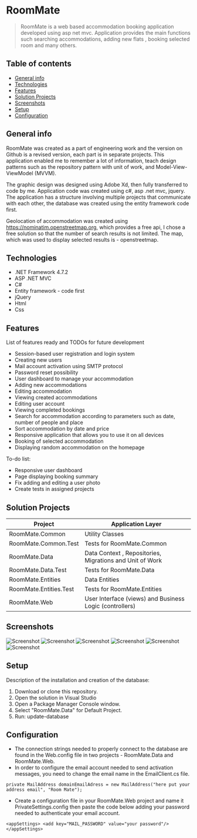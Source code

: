 # RoomMate
>RoomMate is a web based accommodation booking application developed using asp net mvc. Application provides the main functions such searching accommodations, adding new flats , booking selected room and many others. 

## Table of contents
* [General info](#general-info)
* [Technologies](#technologies)
* [Features](#features)
* [Solution Projects](#solution-projects)
* [Screenshots](#screenshots)
* [Setup](#setup)
* [Configuration](#configuration)

## General info
RoomMate was created as a part of engineering work and the version on Github is a revised version, each part is in separate projects.
This application enabled me to remember a lot of information, teach design patterns such as the repository pattern with unit of work, and Model-View-ViewModel (MVVM).

The graphic design was designed using Adobe Xd, then fully transferred to code by me. Application code was created using c#, asp .net mvc, jquery. The application has a structure involving multiple projects that communicate with each other, the database was created using the entity framework code first.

Geolocation of accommodation was created using https://nominatim.openstreetmap.org, which provides a free api, I chose a free solution so that the number of search results is not limited. The map, which was used to display selected results is - openstreetmap. 

## Technologies
* .NET Framework 4.7.2
* ASP .NET MVC
* C#
* Entity framework - code first
* jQuery
* Html
* Css

## Features
List of features ready and TODOs for future development
* Session-based user registration and login system 
* Creating new users
* Mail account activation using SMTP protocol
* Password reset possibility 
* User dashboard to manage your accommodation
* Adding new accommodations 
* Editing accommodation 
* Viewing created accommodations
* Editing user account
* Viewing completed bookings 
* Search for accommodation according to parameters such as date, number of people and place 
* Sort accommodation by date and price 
* Responsive application that allows you to use it on all devices
* Booking of selected accommodation
* Displaying random accommodation on the homepage

To-do list:
* Responsive user dashboard
* Page displaying booking summary
* Fix adding and editing a user photo
* Create tests in assigned projects

## Solution Projects
| Project | Application Layer |
| ------------- | ------------- |
| RoomMate.Common | Utility Classes  |
| RoomMate.Common.Test | Tests for RoomMate.Common  |
| RoomMate.Data| Data Context , Repositories, Migrations and Unit of Work |
| RoomMate.Data.Test | Tests for RoomMate.Data  |
| RoomMate.Entities| Data Entities  |
| RoomMate.Entities.Test | Tests for RoomMate.Entities |
| RoomMate.Web | User Interface (views) and Business Logic (controllers) |

## Screenshots
![Screenshot](./Mockup/LoginScreen.png)
![Screenshot](./Mockup/DashboardScreen.png)
![Screenshot](./Mockup/CreateNewFlatScreen.png)
![Screenshot](./Mockup/DisplayFlatScreen.png)
![Screenshot](./Mockup/SearchRoomScreen.png)
![Screenshot](./Mockup/SearchDisplayRoomScreen.png)

## Setup
Description of the installation and creation of the database:
1. Download or clone this repository.
2. Open the solution in Visual Studio
3. Open a Package Manager Console window.
4. Select "RoomMate.Data" for Default Project.
5. Run: update-database

## Configuration

* The connection strings needed to properly connect to the database are found in the Web.config file in two projects - RoomMate.Data and RoomMate.Web. 
* In order to configure the email account needed to send activation messages, you need to change the email name in the EmailClient.cs file.

`private MailAddress domainEmailAdress = new MailAddress("here put your address email", "Room Mate");`

* Create a configuration file in your RoomMate.Web project and name it PrivateSettings.config then paste the code below adding your password needed to authenticate your email account. 

`<appSettings>
  <add key="MAIL_PASSWORD" value="your password"/>
</appSettings>
`
